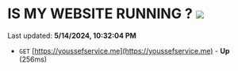 # IS MY WEBSITE RUNNING ? [![](https://img.shields.io/static/v1?label=Sponsor&message=%E2%9D%A4&logo=GitHub&color=%23fe8e86)](https://github.com/sponsors/<username>)

Last updated: **5/14/2024, 10:32:04 PM**

- `GET` [https://youssefservice.me](https://youssefservice.me) - **Up** (256ms)
